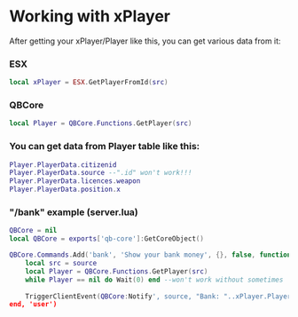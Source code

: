 # Working with xPlayer

After getting your xPlayer/Player like this, you can get various data from it:

### ESX
```lua
local xPlayer = ESX.GetPlayerFromId(src)
```
### QBCore
```lua
local Player = QBCore.Functions.GetPlayer(src)
```

### You can get data from Player table like this:
```lua
Player.PlayerData.citizenid
Player.PlayerData.source --".id" won't work!!!
Player.PlayerData.licences.weapon
Player.PlayerData.position.x
```



### "/bank" example (server.lua)
```lua
QBCore = nil
local QBCore = exports['qb-core']:GetCoreObject()

QBCore.Commands.Add('bank', 'Show your bank money', {}, false, function(source)
    local src = source
    local Player = QBCore.Functions.GetPlayer(src)
    while Player == nil do Wait(0) end --won't work without sometimes
    
    TriggerClientEvent(QBCore:Notify', source, "Bank: "..xPlayer.PlayerData.money.bank..'€')
end, 'user')

```
